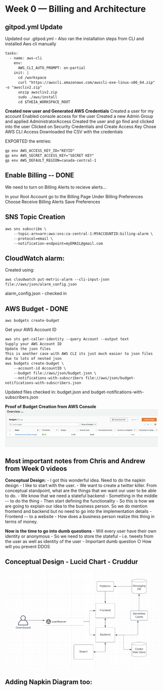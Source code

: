 # Week 0 — Billing and Architecture

## gitpod.yml Update

Updated our .gitpod.yml - Also ran the installation steps from CLI and installed Aws cli manually

```
tasks: 
  - name: aws-cli
    env:
      AWS_CLI_AUTO_PROMPT: on-partial
    init: |
      cd /workspace
      curl "https://awscli.amazonaws.com/awscli-exe-linux-x86_64.zip" -o "awscliv2.zip"
      unzip awscliv2.zip
      sudo ./aws/install
      cd $THEIA_WORKSPACE_ROOT
```

**Created new user and Generated AWS Credentials**
Created a user for my account
Enabled console access for the user
Created a new Admin Group and applied AdministratorAccess
Created the user and go find and clicked into the user
Clicked on Security Credentials and Create Access Key
Chose AWS CLI Access
Downloaded the CSV with the credentials

EXPORTED the entries:
```
gp env AWS_ACCESS_KEY_ID="KEYID"
gp env AWS_SECRET_ACCESS_KEY="SECRET KEY"
gp env AWS_DEFAULT_REGION=canada-central-1
```

## Enable Billing -- DONE
We need to turn on Billing Alerts to recieve alerts...

In your Root Account go to the Billing Page
Under Billing Preferences Choose Receive Billing Alerts
Save Preferences


## SNS Topic Creation
```
aws sns subscribe \
    --topic-arn=arn:aws:sns:ca-central-1:MYACCOUNTID:billing-alarm \
    --protocol=email \
    --notification-endpoint=myEMAIL@gmail.com
```
    
## CloudWatch alarm:

Created using:
```
aws cloudwatch put-metric-alarm --cli-input-json file://aws/json/alarm_config.json
```

alarm_config.json - checked in


## AWS Budget - DONE
```
aws budgets create-budget
```
Get your AWS Account ID
```
aws sts get-caller-identity --query Account --output text
Supply your AWS Account ID
Update the json files
This is another case with AWS CLI its just much easier to json files due to lots of nested json
aws budgets create-budget \
    --account-id AccountID \
    --budget file://aws/json/budget.json \
    --notifications-with-subscribers file://aws/json/budget-notifications-with-subscribers.json
```

Updated files checked in: budget.json and budget-notifications-with-subscribers.json

**Proof of Budget Creation from AWS Console**
![Budget from AWS Console](assets/budget_awsbootcamp.png)

## Most important notes from Chris and Andrew from Week 0 videos
**Conceptual Design:**
	- I got this wonderful idea. Need to do the napkin design
	- I like to start with the user.
	- We want to create a twitter killer. From conceptual standpoint, what are the things that we want our user to be able to do.
	- We know that we need a stateful backend
	- Something in the middle -- to do the thing
	- Then start defining the functionality
	- So this is how we are going to explain our idea to the business person. So we do mention frontend and backend but no need to go into the implementation details
	- Frontend -- to a website
	- How does a business person realize this thing in terms of money.

**Now is the time to go into dumb questions**
	- Will every user have their own identity or anonymous
	- So we need to store the stateful - i.e. tweets from the user as well as identity of the user
	- Important dumb question
		○ How will you prevent DDOS
    
## Conceptual Design - Lucid Chart - Cruddur
![Conceptual Design by Kush Behl](assets/crudur_conceptual.png)

## Adding Napkin Diagram too:

